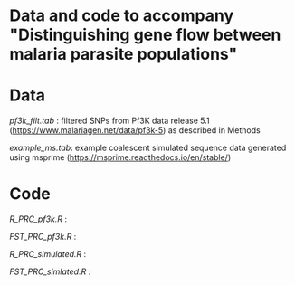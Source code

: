 # Data and code to accompany "Distinguishing gene flow between malaria parasite populations"

# Data

*pf3k_filt.tab* : filtered SNPs from Pf3K data release 5.1 (https://www.malariagen.net/data/pf3k-5) as described in Methods

*example_ms.tab*: example coalescent simulated sequence data generated using msprime (https://msprime.readthedocs.io/en/stable/)

# Code
*R_PRC_pf3k.R* :

*FST_PRC_pf3k.R* :

*R_PRC_simulated.R* :

*FST_PRC_simlated.R* :

